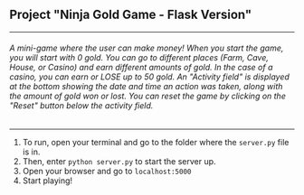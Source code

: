 ## Project "Ninja Gold Game - Flask Version"
---
###### A mini-game where the user can make money! When you start the game, you will start with 0 gold. You can go to different places (Farm, Cave, House, or Casino) and earn different amounts of gold. In the case of a casino, you can earn or LOSE up to 50 gold. An "Activity field" is displayed at the bottom showing the date and time an action was taken, along with the amount of gold won or lost. You can reset the game by clicking on the "Reset" button below the activity field.
---

1. To run, open your terminal and go to the folder where the `server.py` file is in.
2. Then, enter `python server.py` to start the server up.
3. Open your browser and go to `localhost:5000`
4. Start playing!
